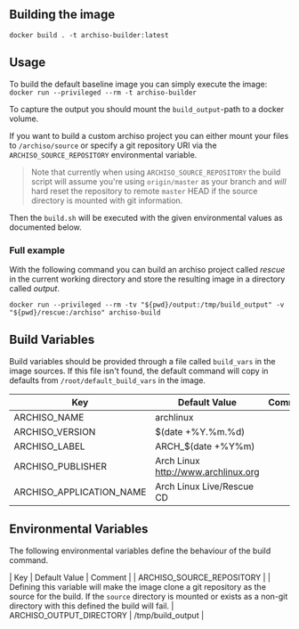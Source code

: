 ## Building the image

`docker build . -t archiso-builder:latest`

## Usage

To build the default baseline image you can simply execute the image: `docker run --privileged --rm -t archiso-builder`

To capture the output you should mount the `build_output`-path to a docker volume.

If you want to build a custom archiso project you can either mount your files to `/archiso/source` or specify a git repository URI via the `ARCHISO_SOURCE_REPOSITORY` environmental variable. 

> Note that currently when using `ARCHISO_SOURCE_REPOSITORY` the build script will assume you're using `origin/master` as your branch and *will* hard reset the repository to remote `master` HEAD if the source directory is mounted with git information.

Then the `build.sh` will be executed with the given environmental values as documented below.

### Full example

With the following command you can build an archiso project called *rescue* in the current working directory and store the resulting image in a directory called *output*.

`docker run --privileged --rm -tv "${pwd}/output:/tmp/build_output" -v "${pwd}/rescue:/archiso" archiso-build`

## Build Variables

Build variables should be provided through a file called `build_vars` in the image sources. If this file isn't found, the default command will copy in defaults from `/root/default_build_vars` in the image.

| Key | Default Value | Comment |
| --- | ------------- | ------- |
| ARCHISO_NAME | archlinux | |
| ARCHISO_VERSION | $(date +%Y.%m.%d) | |
| ARCHISO_LABEL | ARCH_$(date +%Y%m) | |
| ARCHISO_PUBLISHER | Arch Linux <http://www.archlinux.org> | |
| ARCHISO_APPLICATION_NAME | Arch Linux Live/Rescue CD | |

## Environmental Variables

The following environmental variables define the behaviour of the build command.

| Key | Default Value | Comment |
| ARCHISO_SOURCE_REPOSITORY | <undefined> | Defining this variable will make the image clone a git repository as the source for the build. If the `source` directory is mounted or exists as a non-git directory with this defined the build will fail.
| ARCHISO_OUTPUT_DIRECTORY | /tmp/build_output |
